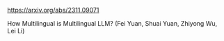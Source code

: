https://arxiv.org/abs/2311.09071

How Multilingual is Multilingual LLM? (Fei Yuan, Shuai Yuan, Zhiyong Wu, Lei Li)